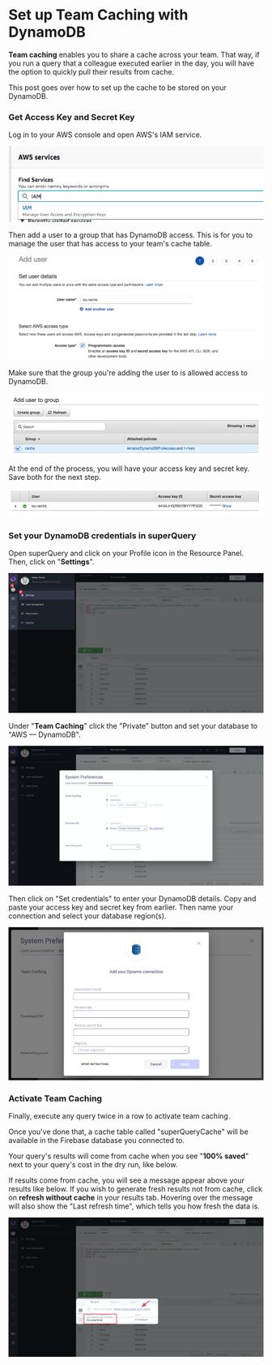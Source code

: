 # Set up Team Caching with DynamoDB

**Team caching** enables you to share a cache across your team. That way, if you run a query that a colleague executed earlier in the day, you will have the option to quickly pull their results from cache.

This post goes over how to set up the cache to be stored on your DynamoDB.

### Get Access Key and Secret Key

Log in to your AWS console and open AWS's IAM service.

![](<../.gitbook/assets/image (106).png>)

Then add a user to a group that has DynamoDB access. This is for you to manage the user that has access to your team's cache table.

![](<../.gitbook/assets/image (107).png>)



Make sure that the group you're adding the user to is allowed access to DynamoDB.

![](<../.gitbook/assets/image (108).png>)

At the end of the process, you will have your access key and secret key. Save both for the next step.

![](<../.gitbook/assets/image (109).png>)

### Set your DynamoDB credentials in superQuery

Open superQuery and click on your Profile icon in the Resource Panel. Then, click on "**Settings**".

![](<../.gitbook/assets/image (98).png>)

Under "**Team Caching**" click the "Private" button and set your database to "AWS &mdash; DynamoDB".

![](<../.gitbook/assets/image (99).png>)

Then click on "Set credentials" to enter your DynamoDB details. Copy and paste your access key and secret key from earlier. Then name your connection and select your database region(s).

![](<../.gitbook/assets/CleanShot 2021-03-03 at 10.52.33.jpg>)

### Activate Team Caching

Finally, execute any query twice in a row to activate team caching.

Once you've done that, a cache table called "superQueryCache" will be available in the Firebase database you connected to.

Your query's results will come from cache when you see "**100% saved**" next to your query's cost in the dry run, like below.



If results come from cache, you will see a message appear above your results like below. If you wish to generate fresh results not from cache, click on **refresh without cache** in your results tab. Hovering over the message will also show the "Last refresh time", which tells you how fresh the data is.

![](<../.gitbook/assets/image (105).png>)
